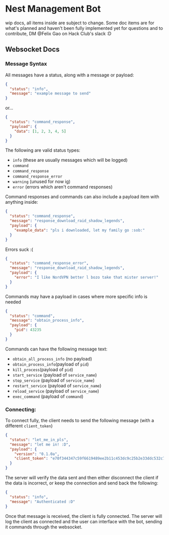 # Nest Management Bot
wip docs, all items inside are subject to change. Some doc items are for what's planned and haven't been fully implemented yet
for questions and to contribute, DM @Felix Gao on Hack Club's slack :D

## Websocket Docs
### Message Syntax
All messages have a status, along with a message or payload:
```json
{
  "status": "info",
  "message": "example message to send"
}
```
or...
```json
{
  "status": "command_response",
  "payload": {
    "data": [1, 2, 3, 4, 5]
  }
}
```

The following are valid status types:
- `info` (these are usually messages which will be logged)
- `command`
- `command_response`
- `command_response_error`
- `warning` (unused for now ig)
- `error` (errors which aren't command responses)

Command responses and commands can also include a payload item with anything inside:
```json
{
  "status": "command_response",
  "message": "response_download_raid_shadow_legends",
  "payload": {
    "example_data": "pls i downloaded, let my family go :sob:"
  }
}
```

Errors suck :(
```json
{
  "status": "command_response_error",
  "message": "response_download_raid_shadow_legends",
  "payload": {
    "error": "I like NordVPN better l bozo take that mister server!"
  }
}
```

Commands may have a payload in cases where more specific info is needed
```json
{
  "status": "command",
  "message": "obtain_process_info",
  "payload": {
    "pid": 43235
  }
}
```

Commands can have the following message text:
- `obtain_all_process_info` (no payload)
- `obtain_process_info`(payload of `pid`)
- `kill_process`(payload of `pid`)
- `start_service` (payload of `service_name`)
- `stop_service` (payload of `service_name`)
- `restart_service` (payload of `service_name`)
- `reload_service` (payload of `service_name`)
- `exec_command` (payload of `command`)

### Connecting:
To connect fully, the client needs to send the following message (with a different `client_token`)
```json
{
  "status": "let_me_in_pls",
  "message": "let me in! :D",
  "payload": {
    "version": "0.1.0a",
    "client_token": "e70f344347c59f6619489ee2b11c453dc9c25b2e33ddc532c73ebbc0b2b4684f.ddc69770"
  }
}
```

The server will verify the data sent and then either disconnect the client if the data is incorrect, or keep the connection and send back the following:
```json
{
  "status": "info",
  "message": "Authenticated :D"
}
```
Once that message is received, the client is fully connected. The server will log the client as connected and the user can interface with the bot, sending it commands through the websocket.